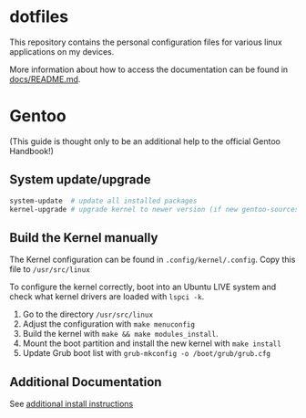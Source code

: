 # dotfiles

This repository contains the personal configuration files for various linux applications on my devices.

More information about how to access the documentation can be found in [docs/README.md](docs/README.md).

# Gentoo

(This guide is thought only to be an additional help to the official Gentoo Handbook!)

## System update/upgrade

```bash
system-update  # update all installed packages
kernel-upgrade # upgrade kernel to newer version (if new gentoo-sources have been installed with the above command)
```

## Build the Kernel manually

The Kernel configuration can be found in ```.config/kernel/.config```. Copy this file to ```/usr/src/linux```

To configure the kernel correctly, boot into an Ubuntu LIVE system and check what kernel drivers are loaded with ```lspci -k```.

1. Go to the directory ```/usr/src/linux```
2. Adjust the configuration with ```make menuconfig```
3. Build the kernel with ```make && make modules_install```.
4. Mount the boot partition and install the new kernel with ```make install```
5. Update Grub boot list with ```grub-mkconfig -o /boot/grub/grub.cfg```

## Additional Documentation

See [additional install instructions](.docs/README.md)
